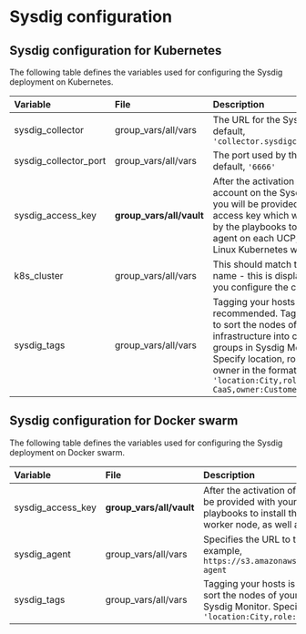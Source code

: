 # Sysdig configuration


## Sysdig configuration for Kubernetes

The following table defines the variables used for configuring the Sysdig deployment on Kubernetes.


|Variable|File|Description|
|:-------|:---|:----------|
|sysdig_collector|group_vars/all/vars|The URL for the Sysdig SaaS, by default, `'collector.sysdigcloud.com'`|
|sysdig_collector_port|group_vars/all/vars|The port used by the agent, by default,  `'6666'`|
|sysdig_access_key|**group_vars/all/vault**|After the activation of your account on the Sysdig portal, you will be provided with your access key which will be used by the playbooks to install the agent on each UCP, DTR and Linux Kubernetes worker node.|
|k8s_cluster|group_vars/all/vars|This should match the cluster name - this is displayed when you configure the client bundle|
|sysdig_tags|group_vars/all/vars|Tagging your hosts is highly recommended. Tags allow you to sort the nodes of your infrastructure into custom groups in Sysdig Monitor. Specify location, role, and owner in the format: `'location:City,role:Enterprise CaaS,owner:Customer Name'`|

## Sysdig configuration for Docker swarm

The following table defines the variables used for configuring the Sysdig deployment on Docker swarm.


|Variable|File|Description|
|:-------|:---|:----------|
|sysdig_access_key|**group_vars/all/vault**|After the activation of your account on the Sysdig portal, you will be provided with your access key which will be used by the playbooks to install the agent on each UCP, DTR and Linux worker node, as well as the NFS, logger and load balancer VMs.|
|sysdig_agent|group_vars/all/vars|Specifies the URL to the Sysdig Linux native install agent, for example, `https://s3.amazonaws.com/download.draios.com/stable/install-agent`|
|sysdig_tags|group_vars/all/vars|Tagging your hosts is highly recommended. Tags allow you to sort the nodes of your infrastructure into custom groups in Sysdig Monitor. Specify location, role, and owner in the format: `'location:City,role:Enterprise CaaS,owner:Customer Name'`|




